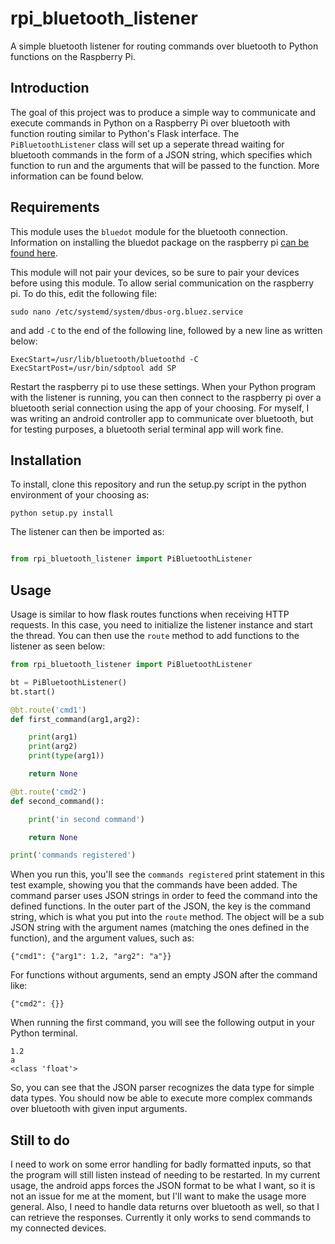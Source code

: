 # rpi_bluetooth_listener
A simple bluetooth listener for routing commands over bluetooth to Python functions on the Raspberry Pi.

## Introduction

The goal of this project was to produce a simple way to communicate and execute commands in Python on a 
Raspberry Pi over bluetooth with function routing similar to Python's Flask interface.  The `PiBluetoothListener`
class will set up a seperate thread waiting for bluetooth commands in the form of a JSON string, which specifies
which function to run and the arguments that will be passed to the function.  More information can be found below.

## Requirements

This module uses the `bluedot` module for the bluetooth connection.  Information on installing the bluedot package
on the raspberry pi [can be found here](http://bluedot.readthedocs.io/en/latest/gettingstarted.html#python-library).
    
This module will not pair your devices, so be sure to pair your devices before using this module.  To allow serial
communication on the raspberry pi.  To do this, edit the following file:

    sudo nano /etc/systemd/system/dbus-org.bluez.service

and add `-C` to the end of the following line, followed by a new line as written below:

    ExecStart=/usr/lib/bluetooth/bluetoothd -C
    ExecStartPost=/usr/bin/sdptool add SP

Restart the raspberry pi to use these settings.  When your Python program with the listener is running, you can then
connect to the raspberry pi over a bluetooth serial connection using the app of your choosing.  For myself, I was
writing an android controller app to communicate over bluetooth, but for testing purposes, a bluetooth serial terminal
app will work fine.

## Installation

To install, clone this repository and run the setup.py script in the python environment of your choosing as:

    python setup.py install

The listener can then be imported as:

```python

from rpi_bluetooth_listener import PiBluetoothListener

```

## Usage

Usage is similar to how flask routes functions when receiving HTTP requests.  In this case, you need to initialize the
listener instance and start the thread.  You can then use the `route` method to add functions to the listener as seen
below:

```python
from rpi_bluetooth_listener import PiBluetoothListener

bt = PiBluetoothListener()
bt.start()

@bt.route('cmd1')
def first_command(arg1,arg2):

    print(arg1)
    print(arg2)
    print(type(arg1))

    return None

@bt.route('cmd2')
def second_command():

    print('in second command')

    return None

print('commands registered')

```

When you run this, you'll see the `commands registered` print statement in this test example, showing you that the
commands have been added.  The command parser uses JSON strings in order to feed the command into the defined functions.
In the outer part of the JSON, the key is the command string, which is what you put into the `route` method.  The object
will be a sub JSON string with the argument names (matching the ones defined in the function), and the argument values,
such as:

    {"cmd1": {"arg1": 1.2, "arg2": "a"}}

For functions without arguments, send an empty JSON after the command like:

    {"cmd2": {}}

When running the first command, you will see the following output in your Python terminal.

    1.2
    a
    <class 'float'>

So, you can see that the JSON parser recognizes the data type for simple data types.  You should now be able to execute
more complex commands over bluetooth with given input arguments.

## Still to do

I need to work on some error handling for badly formatted inputs, so that the program will still listen instead of
needing to be restarted.  In my current usage, the android apps forces the JSON format to be what I want, so it is
not an issue for me at the moment, but I'll want to make the usage more general.  Also, I need to handle data returns
over bluetooth as well, so that I can retrieve the responses.  Currently it only works to send commands to my connected
devices.

